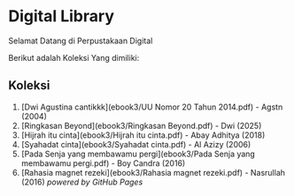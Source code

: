 # Digital Library

Selamat Datang di Perpustakaan Digital

Berikut adalah Koleksi Yang dimiliki:

## Koleksi
1. [Dwi Agustina cantikkk](ebook3/UU Nomor 20 Tahun 2014.pdf) - Agstn (2004)
2. [Ringkasan Beyond](ebook3/Ringkasan Beyond.pdf) - Dwi (2025)
3. [Hijrah itu cinta](ebook3/Hijrah itu cinta.pdf) - Abay Adhitya (2018)
4. [Syahadat cinta](ebook3/Syahadat cinta.pdf) - Al Azizy (2006)
5. [Pada Senja yang membawamu pergi](ebook3/Pada Senja yang membawamu pergi.pdf) - Boy Candra (2016)
6. [Rahasia magnet rezeki](ebook3/Rahasia magnet rezeki.pdf) - Nasrullah (2016)
   *powered by GitHub Pages*
